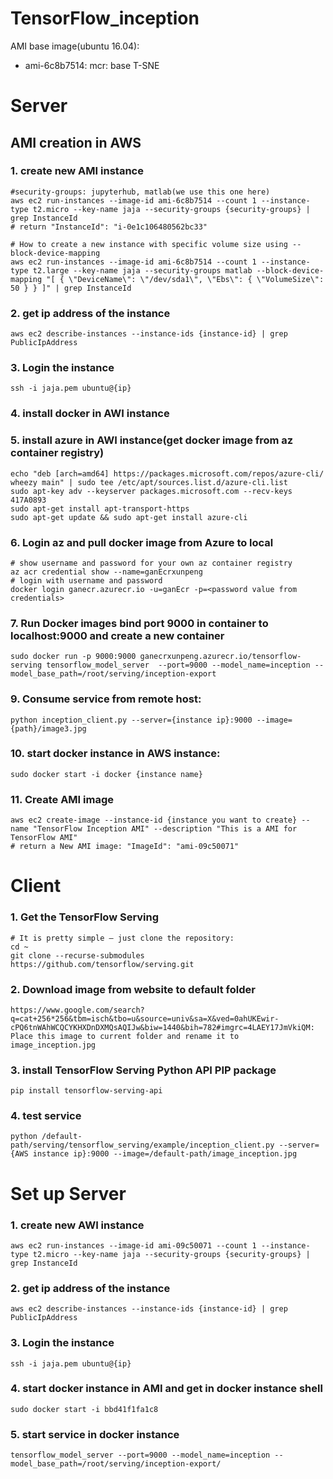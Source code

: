 # TensorFlow_inception
AMI base image(ubuntu 16.04): 
* ami-6c8b7514: mcr: base T-SNE

# Server 
## AMI creation in AWS
###  1. create new AMI instance
    
    #security-groups: jupyterhub, matlab(we use this one here)
    aws ec2 run-instances --image-id ami-6c8b7514 --count 1 --instance-type t2.micro --key-name jaja --security-groups {security-groups} | grep InstanceId
    # return "InstanceId": "i-0e1c106480562bc33"

    # How to create a new instance with specific volume size using --block-device-mapping
    aws ec2 run-instances --image-id ami-6c8b7514 --count 1 --instance-type t2.large --key-name jaja --security-groups matlab --block-device-mapping "[ { \"DeviceName\": \"/dev/sda1\", \"Ebs\": { \"VolumeSize\": 50 } } ]" | grep InstanceId
    

### 2. get ip address of the instance
    
    aws ec2 describe-instances --instance-ids {instance-id} | grep PublicIpAddress
    

### 3. Login the instance 
    
    ssh -i jaja.pem ubuntu@{ip}
    

### 4. install docker in AWI instance

### 5. install azure in AWI instance(get docker image from az container registry)
    
    echo "deb [arch=amd64] https://packages.microsoft.com/repos/azure-cli/ wheezy main" | sudo tee /etc/apt/sources.list.d/azure-cli.list
    sudo apt-key adv --keyserver packages.microsoft.com --recv-keys 417A0893
    sudo apt-get install apt-transport-https
    sudo apt-get update && sudo apt-get install azure-cli
    

### 6. Login az and pull docker image from Azure to local
    
    # show username and password for your own az container registry
    az acr credential show --name=ganEcrxunpeng
    # login with username and password
    docker login ganecr.azurecr.io -u=ganEcr -p=<password value from credentials>
    

### 7. Run Docker images bind port 9000 in container to localhost:9000 and create a new container
    sudo docker run -p 9000:9000 ganecrxunpeng.azurecr.io/tensorflow-serving tensorflow_model_server  --port=9000 --model_name=inception --model_base_path=/root/serving/inception-export
    

### 9. Consume service from remote host:
    
    python inception_client.py --server={instance ip}:9000 --image={path}/image3.jpg
    

### 10. start docker instance in AWS instance:
    
    sudo docker start -i docker {instance name}
    

### 11. Create AMI image 
    
    aws ec2 create-image --instance-id {instance you want to create} --name "TensorFlow Inception AMI" --description "This is a AMI for TensorFlow AMI"
    # return a New AMI image: "ImageId": "ami-09c50071"
    
# Client
### 1. Get the TensorFlow Serving
    # It is pretty simple — just clone the repository:
    cd ~
    git clone --recurse-submodules https://github.com/tensorflow/serving.git
    
### 2. Download image from website to default folder
    https://www.google.com/search?q=cat+256*256&tbm=isch&tbo=u&source=univ&sa=X&ved=0ahUKEwir-cPQ6tnWAhWCQCYKHXDnDXMQsAQIJw&biw=1440&bih=782#imgrc=4LAEY17JmVkiQM:
    Place this image to current folder and rename it to image_inception.jpg
### 3. install TensorFlow Serving Python API PIP package
    pip install tensorflow-serving-api
### 4. test service
    python /default-path/serving/tensorflow_serving/example/inception_client.py --server={AWS instance ip}:9000 --image=/default-path/image_inception.jpg


# Set up Server
### 1. create new AWI instance
    aws ec2 run-instances --image-id ami-09c50071 --count 1 --instance-type t2.micro --key-name jaja --security-groups {security-groups} | grep InstanceId

### 2. get ip address of the instance
    
    aws ec2 describe-instances --instance-ids {instance-id} | grep PublicIpAddress
    
### 3. Login the instance 
    
    ssh -i jaja.pem ubuntu@{ip}
    
### 4. start docker instance in AMI and get in docker instance shell
    sudo docker start -i bbd41f1fa1c8

### 5. start service in docker instance
    tensorflow_model_server --port=9000 --model_name=inception --model_base_path=/root/serving/inception-export/
